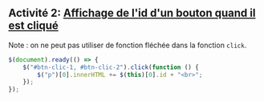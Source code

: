 ## Activité 2: [Affichage de l'<ins>id</ins> d'un bouton quand il est cliqué](support/cours_5_ex_2.html)

Note : on ne peut pas utiliser de fonction fléchée dans la fonction `click`.

```js
$(document).ready(() => {
    $("#btn-clic-1, #btn-clic-2").click(function () {
        $("p")[0].innerHTML += $(this)[0].id + "<br>";
    });
});
```
